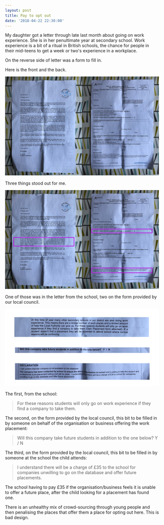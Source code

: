 ```yaml
---
layout: post
title: Pay to opt out
date: '2018-04-22 22:30:00'
---
```

My daughter got a letter through late last month about going on work experience. She is in her penultimate year at secondary school. Work experience is a bit of a ritual in British schools, the chance for people in their mid-teens to get a week or two's experience in a workplace.

On the reverse side of letter was a form to fill in.

Here is the front and the back.

![The letter and the form](/assets/18-4-22-1.jpg)

Three things stood out for me.

![The letter and the form with the three things highlighted - do not worry, I am going to spell them out shortly](/assets/18-4-22-2.jpg)

One of those was in the letter from the school, two on the form provided by our local council.

![The three things on their own - they are coming next](/assets/18-4-22-3.png)

The first, from the school:

>For these reasons students will only go on work experience if they find a company to take them.

The second, on the form provided by the local council, this bit to be filled in by someone on behalf of the organisation or business offering the work placement:

>Will this company take future students in addition to the one below? Y / N

The third, on the form provided by the local council, this bit to be filled in by someone at the school the child attends:

>I understand there will be a charge of £35 to the school for companies unwilling to go on the database and offer future placements.

The school having to pay £35 if the organisation/business feels it is unable to offer a future place, after the child looking for a placement has found one.

There is an unhealthy mix of crowd-sourcing through young people and then penalising the places that offer them a place for opting out here. This is bad design.
